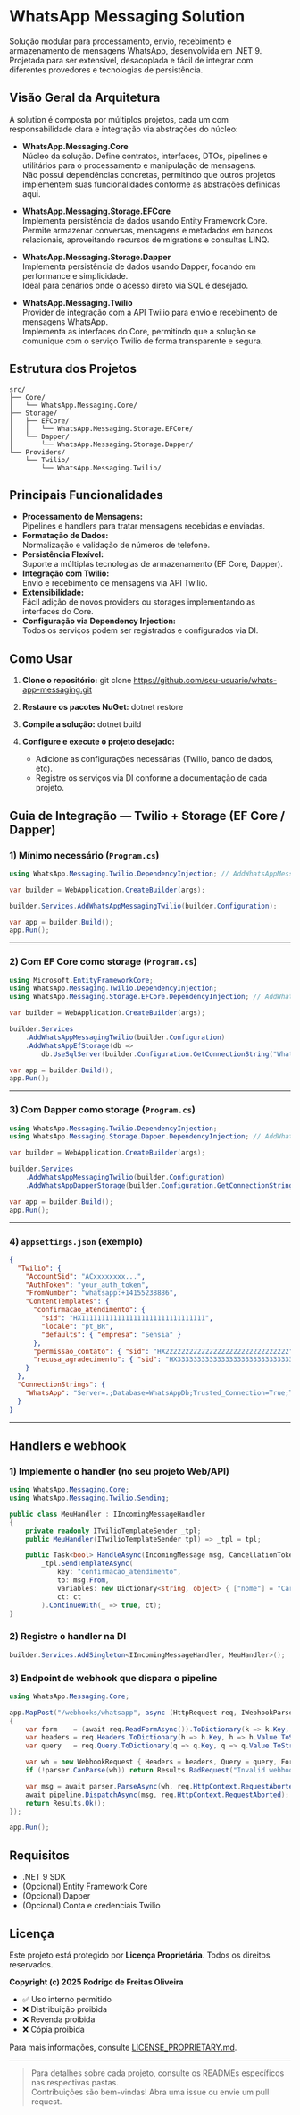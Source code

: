 # WhatsApp Messaging Solution

Solução modular para processamento, envio, recebimento e armazenamento de mensagens WhatsApp, desenvolvida em .NET 9.  
Projetada para ser extensível, desacoplada e fácil de integrar com diferentes provedores e tecnologias de persistência.

## Visão Geral da Arquitetura

A solution é composta por múltiplos projetos, cada um com responsabilidade clara e integração via abstrações do núcleo:

- **WhatsApp.Messaging.Core**  
  Núcleo da solução. Define contratos, interfaces, DTOs, pipelines e utilitários para o processamento e manipulação de mensagens.  
  Não possui dependências concretas, permitindo que outros projetos implementem suas funcionalidades conforme as abstrações definidas aqui.

- **WhatsApp.Messaging.Storage.EFCore**  
  Implementa persistência de dados usando Entity Framework Core.  
  Permite armazenar conversas, mensagens e metadados em bancos relacionais, aproveitando recursos de migrations e consultas LINQ.

- **WhatsApp.Messaging.Storage.Dapper**  
  Implementa persistência de dados usando Dapper, focando em performance e simplicidade.  
  Ideal para cenários onde o acesso direto via SQL é desejado.

- **WhatsApp.Messaging.Twilio**  
  Provider de integração com a API Twilio para envio e recebimento de mensagens WhatsApp.  
  Implementa as interfaces do Core, permitindo que a solução se comunique com o serviço Twilio de forma transparente e segura.

## Estrutura dos Projetos

```text
src/
├── Core/
│   └── WhatsApp.Messaging.Core/
├── Storage/
│   ├── EFCore/
│   │   └── WhatsApp.Messaging.Storage.EFCore/
│   └── Dapper/
│       └── WhatsApp.Messaging.Storage.Dapper/
└── Providers/
    └── Twilio/
        └── WhatsApp.Messaging.Twilio/
```

## Principais Funcionalidades

- **Processamento de Mensagens:**  
  Pipelines e handlers para tratar mensagens recebidas e enviadas.
- **Formatação de Dados:**  
  Normalização e validação de números de telefone.
- **Persistência Flexível:**  
  Suporte a múltiplas tecnologias de armazenamento (EF Core, Dapper).
- **Integração com Twilio:**  
  Envio e recebimento de mensagens via API Twilio.
- **Extensibilidade:**  
  Fácil adição de novos providers ou storages implementando as interfaces do Core.
- **Configuração via Dependency Injection:**  
  Todos os serviços podem ser registrados e configurados via DI.

## Como Usar

1. **Clone o repositório:**
git clone https://github.com/seu-usuario/whats-app-messaging.git

2. **Restaure os pacotes NuGet:**
dotnet restore

3. **Compile a solução:**
dotnet build

4. **Configure e execute o projeto desejado:**
   - Adicione as configurações necessárias (Twilio, banco de dados, etc).
   - Registre os serviços via DI conforme a documentação de cada projeto.

## Guia de Integração — Twilio + Storage (EF Core / Dapper)

### 1) Mínimo necessário (`Program.cs`)
```csharp
using WhatsApp.Messaging.Twilio.DependencyInjection; // AddWhatsAppMessagingTwilio

var builder = WebApplication.CreateBuilder(args);

builder.Services.AddWhatsAppMessagingTwilio(builder.Configuration);

var app = builder.Build();
app.Run();
```

---

### 2) Com **EF Core** como storage (`Program.cs`)
```csharp
using Microsoft.EntityFrameworkCore;
using WhatsApp.Messaging.Twilio.DependencyInjection;
using WhatsApp.Messaging.Storage.EFCore.DependencyInjection; // AddWhatsAppEfStorage

var builder = WebApplication.CreateBuilder(args);

builder.Services
    .AddWhatsAppMessagingTwilio(builder.Configuration)
    .AddWhatsAppEfStorage(db =>
        db.UseSqlServer(builder.Configuration.GetConnectionString("WhatsApp")));

var app = builder.Build();
app.Run();
```

---

### 3) Com **Dapper** como storage (`Program.cs`)
```csharp
using WhatsApp.Messaging.Twilio.DependencyInjection;
using WhatsApp.Messaging.Storage.Dapper.DependencyInjection; // AddWhatsAppDapperStorage

var builder = WebApplication.CreateBuilder(args);

builder.Services
    .AddWhatsAppMessagingTwilio(builder.Configuration)
    .AddWhatsAppDapperStorage(builder.Configuration.GetConnectionString("WhatsApp"));

var app = builder.Build();
app.Run();
```

---

### 4) `appsettings.json` (exemplo)
```json
{
  "Twilio": {
    "AccountSid": "ACxxxxxxxx...",
    "AuthToken": "your_auth_token",
    "FromNumber": "whatsapp:+14155238886",
    "ContentTemplates": {
      "confirmacao_atendimento": {
        "sid": "HX1111111111111111111111111111111",
        "locale": "pt_BR",
        "defaults": { "empresa": "Sensia" }
      },
      "permissao_contato": { "sid": "HX2222222222222222222222222222222" },
      "recusa_agradecimento": { "sid": "HX3333333333333333333333333333333" }
    }
  },
  "ConnectionStrings": {
    "WhatsApp": "Server=.;Database=WhatsAppDb;Trusted_Connection=True;TrustServerCertificate=True"
  }
}
```

---

## Handlers e webhook

### 1) Implemente o handler (no seu projeto Web/API)
```csharp
using WhatsApp.Messaging.Core;
using WhatsApp.Messaging.Twilio.Sending;

public class MeuHandler : IIncomingMessageHandler
{
    private readonly ITwilioTemplateSender _tpl;
    public MeuHandler(ITwilioTemplateSender tpl) => _tpl = tpl;

    public Task<bool> HandleAsync(IncomingMessage msg, CancellationToken ct) =>
        _tpl.SendTemplateAsync(
            key: "confirmacao_atendimento",
            to: msg.From,
            variables: new Dictionary<string, object> { ["nome"] = "Carla" },
            ct: ct
        ).ContinueWith(_ => true, ct);
}
```

### 2) Registre o handler na DI
```csharp
builder.Services.AddSingleton<IIncomingMessageHandler, MeuHandler>();
```

### 3) Endpoint de webhook que dispara o pipeline
```csharp
using WhatsApp.Messaging.Core;

app.MapPost("/webhooks/whatsapp", async (HttpRequest req, IWebhookParser parser, IIncomingMessagePipeline pipeline) =>
{
    var form    = (await req.ReadFormAsync()).ToDictionary(k => k.Key, v => v.Value.ToString());
    var headers = req.Headers.ToDictionary(h => h.Key, h => h.Value.ToString(), StringComparer.OrdinalIgnoreCase);
    var query   = req.Query.ToDictionary(q => q.Key, q => q.Value.ToString(), StringComparer.OrdinalIgnoreCase);

    var wh = new WebhookRequest { Headers = headers, Query = query, Form = form, Body = req.Body };
    if (!parser.CanParse(wh)) return Results.BadRequest("Invalid webhook provider");

    var msg = await parser.ParseAsync(wh, req.HttpContext.RequestAborted);
    await pipeline.DispatchAsync(msg, req.HttpContext.RequestAborted); // chama seu MeuHandler
    return Results.Ok();
});

app.Run();
```

## Requisitos

- .NET 9 SDK
- (Opcional) Entity Framework Core
- (Opcional) Dapper
- (Opcional) Conta e credenciais Twilio

## Licença

Este projeto está protegido por **Licença Proprietária**. Todos os direitos reservados.

**Copyright (c) 2025 Rodrigo de Freitas Oliveira**

- ✅ Uso interno permitido
- ❌ Distribuição proibida
- ❌ Revenda proibida
- ❌ Cópia proibida

Para mais informações, consulte [LICENSE_PROPRIETARY.md](LICENSE_PROPRIETARY.md).

---

> Para detalhes sobre cada projeto, consulte os READMEs específicos nas respectivas pastas.  
> Contribuições são bem-vindas! Abra uma issue ou envie um pull request.
